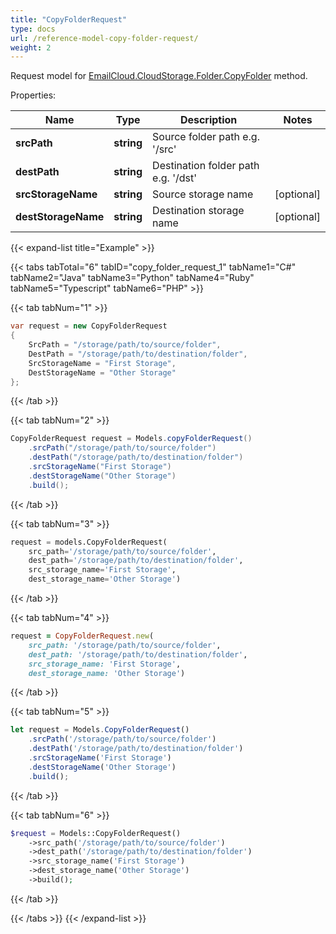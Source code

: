 ```yaml
---
title: "CopyFolderRequest"
type: docs
url: /reference-model-copy-folder-request/
weight: 2
---
```


Request model for [EmailCloud.CloudStorage.Folder.CopyFolder](/email/reference-folder-api/#copyfolder) method.

Properties:

Name | Type | Description | Notes
---- | ---- | ----------- | -----
**srcPath** |**string**|Source folder path e.g. '/src' |
**destPath** |**string**|Destination folder path e.g. '/dst' |
**srcStorageName** |**string**|Source storage name |[optional] 
**destStorageName** |**string**|Destination storage name |[optional] 

{{< expand-list title="Example" >}}

{{< tabs tabTotal="6" tabID="copy_folder_request_1" tabName1="C#" tabName2="Java" tabName3="Python" tabName4="Ruby" tabName5="Typescript" tabName6="PHP" >}}

{{< tab tabNum="1" >}}

```csharp
var request = new CopyFolderRequest
{ 
    SrcPath = "/storage/path/to/source/folder",
    DestPath = "/storage/path/to/destination/folder",
    SrcStorageName = "First Storage",
    DestStorageName = "Other Storage"
};
```

{{< /tab >}}

{{< tab tabNum="2" >}}

```java
CopyFolderRequest request = Models.copyFolderRequest()
    .srcPath("/storage/path/to/source/folder")
    .destPath("/storage/path/to/destination/folder")
    .srcStorageName("First Storage")
    .destStorageName("Other Storage")
    .build();
```

{{< /tab >}}

{{< tab tabNum="3" >}}

```python
request = models.CopyFolderRequest(
    src_path='/storage/path/to/source/folder',
    dest_path='/storage/path/to/destination/folder',
    src_storage_name='First Storage',
    dest_storage_name='Other Storage')
```

{{< /tab >}}

{{< tab tabNum="4" >}}

```ruby
request = CopyFolderRequest.new(
    src_path: '/storage/path/to/source/folder',
    dest_path: '/storage/path/to/destination/folder',
    src_storage_name: 'First Storage',
    dest_storage_name: 'Other Storage')
```

{{< /tab >}}

{{< tab tabNum="5" >}}

```typescript
let request = Models.CopyFolderRequest()
    .srcPath('/storage/path/to/source/folder')
    .destPath('/storage/path/to/destination/folder')
    .srcStorageName('First Storage')
    .destStorageName('Other Storage')
    .build();
```

{{< /tab >}}

{{< tab tabNum="6" >}}

```php
$request = Models::CopyFolderRequest()
    ->src_path('/storage/path/to/source/folder')
    ->dest_path('/storage/path/to/destination/folder')
    ->src_storage_name('First Storage')
    ->dest_storage_name('Other Storage')
    ->build();
```

{{< /tab >}}

{{< /tabs >}}
{{< /expand-list >}}

